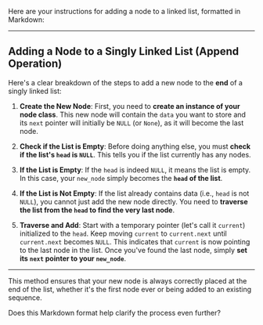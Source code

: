 Here are your instructions for adding a node to a linked list, formatted in Markdown:

---

## Adding a Node to a Singly Linked List (Append Operation)

Here's a clear breakdown of the steps to add a new node to the **end** of a singly linked list:

1.  **Create the New Node**:
    First, you need to **create an instance of your node class**. This new node will contain the `data` you want to store and its `next` pointer will initially be `NULL` (or `None`), as it will become the last node.

2.  **Check if the List is Empty**:
    Before doing anything else, you must **check if the list's `head` is `NULL`**. This tells you if the list currently has any nodes.

3.  **If the List is Empty**:
    If the `head` is indeed `NULL`, it means the list is empty. In this case, your `new_node` simply becomes the **`head` of the list**.

4.  **If the List is Not Empty**:
    If the list already contains data (i.e., `head` is not `NULL`), you cannot just add the new node directly. You need to **traverse the list from the `head` to find the very last node**.

5.  **Traverse and Add**:
    Start with a temporary pointer (let's call it `current`) initialized to the `head`. Keep moving `current` to `current.next` until `current.next` becomes `NULL`. This indicates that `current` is now pointing to the last node in the list. Once you've found the last node, simply **set its `next` pointer to your `new_node`**.

---

This method ensures that your new node is always correctly placed at the end of the list, whether it's the first node ever or being added to an existing sequence.

Does this Markdown format help clarify the process even further?
